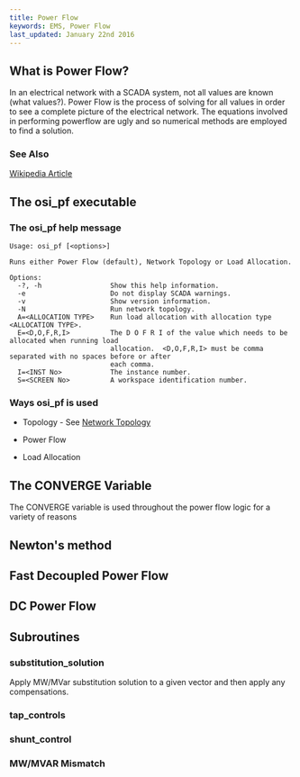 ```yaml
---
title: Power Flow
keywords: EMS, Power Flow
last_updated: January 22nd 2016
---
```





## What is Power Flow?

In an electrical network with a SCADA system, not all values are known (what values?).  Power Flow is the process of solving for all values in order to see a complete picture of the electrical network.  The equations involved in performing powerflow are ugly and so numerical methods are employed to find a solution.

### See Also

[Wikipedia Article](https://en.wikipedia.org/wiki/Power-flow_study)



## The osi\_pf executable

### The osi\_pf help message

```
Usage: osi_pf [<options>]

Runs either Power Flow (default), Network Topology or Load Allocation.

Options:
  -?, -h                 Show this help information.
  -e                     Do not display SCADA warnings.
  -v                     Show version information.
  -N                     Run network topology.
  A=<ALLOCATION TYPE>    Run load allocation with allocation type <ALLOCATION TYPE>.
  E=<D,O,F,R,I>          The D O F R I of the value which needs to be allocated when running load
                         allocation.  <D,O,F,R,I> must be comma separated with no spaces before or after
						 each comma.
  I=<INST No>            The instance number.
  S=<SCREEN No>          A workspace identification number.
```

### Ways osi\_pf is used

* Topology - See [Network Topology](/EMS/topology.html)

* Power Flow

* Load Allocation


## The CONVERGE Variable


The CONVERGE variable is used throughout the power flow logic for a variety of reasons



## Newton's method


## Fast Decoupled Power Flow


## DC Power Flow



## Subroutines

### substitution\_solution

Apply MW/MVar substitution solution to a given vector and then apply any compensations.

### tap\_controls

### shunt\_control

### MW/MVAR Mismatch

